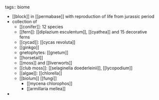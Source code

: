 tags:: biome

- [[block]] in [[permabase]] with reproduction of life from jurassic period
- collection of
	- [[conifer]]: 12 species
	- [[fern]]: [[diplazium esculentum]], [[cyathea]] and 15  decorative ferns
	- [[cycad]]: [[cycas revoluta]]
	- [[ginkgo]]
	- gnetophytes: [[gnetum]]
	- [[horsetail]]
	- [[moss]] and [[liverworts]]
	- [[club moss]]: [[selaginella doederleinii]], [[lycopodium]]
	- [[algae]]: [[chlorella]]
	- [[biolum]] [[fungi]]
		- [[mycena chlorophos]]
		- [[armillaria mellea]]
-